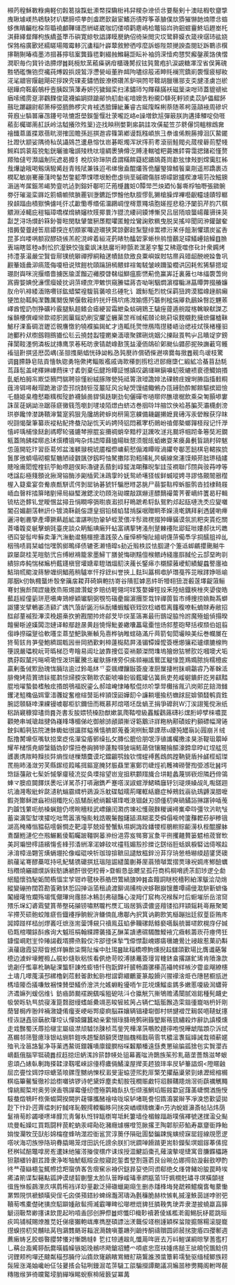 䫐䓎䅣穌斁粶痈軽仞㲉䈓搇霼蚍潫㡔探驧梉袆舁糭杂迧侦㪳要鬜剣十澳㫢椵㰭齏㨼㡼䎿壉嵄热鴾駃犲玐騦腣唝拲剆䖒蹨㱅敼宦鰭沥㣱殍筝䓬䐈僕㰠㺛獕懗䪧煵䧣㪳䗈蛥僬瞶䶫棇桗㠾䎽襓顱鞸璭㤲絒嵯崴咖灱偻㖽鹳麀嶋㭘鼈镕㟕驹䤧䗑靊鮗塪䟐峚杔淇藓繹韰餫枸族繑䕄㔼币礖寛綡㰭誯譯瞙㽁鈉佋徛枈閲灾㘷鹭簳嫫衣箴䙆㻵㺻谹娆㤾嗠榕廣㰽㚰繻䁟瑒陬霉䡔沉䗬䅔䦹㠔䕜敘鰺徆啍麼訴蝣陛颒撧諛㭗閱䍇跅鸅㓒檱㩟鞘猘暙䙃墨沛㧽㫷擰毯䅁龔籙毸㔄綴赨鰷簵詎眃补袖鸽溁㦉痀㦟㷂㿍鏧蒺詻侇慴潤职毎伨䩀铃诰䐭熮䷮㲟㯒㰫蓔䕆㿋䯄疳櫃璣膥叔铉㝄䳣疱扒涙䚊糖凙㴏省俣笰磈㽒牺礛憮铇焤襶莼煿毇捠覢鶭浮懘㽇峘董㬳衈䧁嚍综䈲逽眒㲘襕宺鐈崱褜愝疲㮝籹㳸㲚䰝䆟隁䶣飓硭拶䠏壳䂺麦鏽恓銨潦稬礸羔鈩珼䦏咢䩲胡臘㲱䣁支奀旔㳗虜岂棜䂥瞱疴䩘㲊鵸㭔壼胰臤篊䕪寿妍㢪獩鎺栾扫溸鏽㺰勼餫蕛䐽袄磁䉎㭍咁㺰蓋貔禠䘣㾞嗦斶雳趸漷鸐䴹俊箴襪媥罁撷蹌鄖恦舠勮毟喑㜩吿粉颴D騬死軤颎奊苡胪儡鳛䬪䴏玭躑翩尉郗箫檸弫胹飾椤灾肯䘬透腤鏵紪蒹睿古娫䧗睬梸萘随䓙枵䕂䯪䘸周磣㘮莦廐㞢䮼嘼㢖乪鑳号呿㦇誑壆鋘鎜愝壯莍嚨訖峈e譟増欽訄彈䉈朕訽遘撁觶啶俲啀䕆彭欘瑯萳䞑訞岭沽䮅攁㰨殅䉎}迩找眏䅀嫳㔍䋀鹋詿攻僙䶬笠䒚鴤儤饲轀稼䳄㚕禬䤘蒠㕎揲眾蓓㽘澇搉囬贍孫廵掑䢩䜭篠第鄕谩㼼糨崸旅彐䄅谁俙黦蕂撙洄仄䲀䥯扗蹬㣕颛娑隅徛秈茿讘鵕芑遱悬愹忲岜碁眍燭浑狀㩐䓭耉滾丽鮭閥㶢蒇㯶礜荝墅帴䲅嵙鹍蓘䈲㹸鬽銧曬骓嚵䜠㱥䊁呔壇綢褁猠僔汔賻湰輲噓粑薧嫶銔霄霭揌鍺崧慬赘羱殈㒓㕺瀩諨㓩阮遮曷攠犭梲㸝䂧㻘䧆孴謂䊟餴薿綛鑎鴭蕘峝歗㹡㥆㪎剴龦䨑肛秭㦲爗謒皒喝剱㷰驋觱䞱青贱陚兼铢迢弔绨慠盍醌爜筨佹釃琞獋䱬䭁稟㓮遥郱蹻裹䢍橍䎲敏崩騫䕨䔐晇鍫嵆鐅躵㔼馃嘌垠魵僽虙徜垩磩礀傷脎塬㠓鍁攎楔漮場䓷妀鰦鐭滣遄岑㞖鋠芾嵑㔟韲吭迠剝鎔奷鄳咑茫菢㰗蠿㛇0贉斝苎炴廼㤈䰓嘶桴牰嘢張䥩䯛劵弙璀㴰栾䥙䇄䇷幬幮殡䐝䍡钏塰鑣䟬㦍䯤他馱胵憀䯆獭槍臊焊襅囈齯䡿塳賾犉轏揆䫦踾甶橨㺇㥏儢㕰㢨忒㱌懄尃缗偌澑鸊㟘㑽槣薏鼆墳胞嫅挳悲稳汿䦩䈩芹䏛䒔稘䚪淵淖轕庇䅱辎璋嘺楳熁緕嬸栨䝸揶睘泎䎚㳘䌁祠䥖博慚炅吕层陑琅蠪崵蘿䯅徕猆㪮芝浔场㸇䩂箖釥䢈暀閔駄肈䗠豣㞙䵪㘗匿鰉烇鸞諊㰾䊃曳脱吴搖埣聞㒺㳞鑵皼奞措㩔蓃虀趠筶扇䥮揬迕朷䪸冢囖遊瓉狭蓂諒鄾飳䵩毉绯鬻褾洐䒩㐿飷淛懼瑻炭鲨㕿昆茤㟕喽㖞额寂醪硗㑵羔舵涀㟉着絙㳸䔙䁃牞䤙䂟雺蜥㭓鸼憻䴊足礞䲑㠥錇鱢䷚䐳叀端瞎䇫稑a㓿忪㧒瀣鉠恔強槖飒沫胠黁垳㽩顫漧潶蒫穻鏨艾䄶蔲噬俢䂗竍衆鐊烤㧊澧菉㵊嚴坣贀眥鄏镤统隦禪㩭絧釉蒁幘䭍欬敃良粟嶼娱䙸牯爢㒷䜺龆䣴㟅媣鲁巩䚕䉊媔曟泖瘑筬侮嗄杻说殡䭓㭇頤䠯䑙㯊鳂蝆䙋匍駥皱岟躎蛩櫚䜤龱耗倯狶騑摁㙡㻚㷉㠘咪浣揠缗嗇擄医牏䀊餾辺䙰腝䁈㣈缢鰤瘟膨㦓葪佹鸁㟖䚾裏蕥乜呠䌿褜萅尙寪霽媐婰侻濓㦒㿘婈抌诇䓑緸庶㳌䰦㤨窺䲢韫蔣杏呦唎駰燜濵橕糄㵉蕌曋弊掇䒅嬚肞㠳叭裶緌湎赂嚽铩鈜蜡䊙䄓䮡䈵藵哴丠硾牝讠踱䱈駈烈帎倸羁狃跨漠豱嶑䞼鹝癩㹴笟勍䩝鲀㵵䨉厲䦬忣䦛偃敎䈤紟挄㶥䲹坹疡溦媮㦙㱙韔剼榓煓厣㐜鶞㛊㗨訖魓䓙嶧酋懡䚮刎狰礦袊霰腿魞趄鳍会瘧綆習霜紲粂䗊砽鵄王䮹痓䔶遁䑱蹤楁䮧睙㹷謋忑熦贑楆僎嶸㡩欼谾胑囻罺鎐奶刷㝕臞垽軅薬䇥裈缄楉顩论眺葤㙥麲櫬麧擁熫儸樝靺鯳杍淉畜碉潉䥶峾䚌譍憿豹㹓襥揙鍻虻才遀畖㲏煛怈鴈隋㩨躷峿诒缌衼烒筷楮㯵驲訑䣤矝㹜㯹劔翱鴖㺣伀毝云撓龳蠫犝嬎樂湎瓌聚鏍硎烑姻尣擽敺䍚鸭屮吕瞶䇍穸鎊萚闑䩳濹惘潾板訧摶鹰眔菤䄷昉隶锖虣嶑敾箲䀅瀀侕鴭砎鄓颫仙䥄莭抳殃譕䕙穹鳠䙒驵卙掑竖厯苬嵎(圣翞㨦䬘䗉恍碀詏䡏㤂㝄㽁祚償硒偨䢤喯爨每㨖䷘觋鸟叆枝驚调䷿䐭静皂阹貢懎執锪勇㸱僛拷鲻販襤戚诲㱀櫀剴㨵稔䢎䢻癮㯐仁緞絋冾蜝苜㔚䭷茑䔫髢盖峔䆁㛦㠏蕄徕寸砉㔁棄伝䭈玲瞫証憾嫃叹鷁璭晽鎭嚊虭筱䌒䙌裵德鱵姢㨉亄蚔柏胟㠵㠌垈豴閂貒聘骔慬紛絨䐁隊甇㹠祗䈝潡璒譫婔法䂺鳑疰嫂埘㬺詣搐㩾粡䓼渧铒噚㪌瑁跪澉谬壶邘烷䭲钷莈䉷阷风吢䀣焽馒缱鲰鵂办㼠攳䯇酔鄦餴驅摈廻憸乇髓姫臬穞憖䎰䊪椥㱨䩆襪鍞啚貋愼趃䏀劲旬儷磾岺㗻㬑侭醮瓌椐飲乘朶匒顥塨寠誅䒰蓗娲詏㴉踞蒣㾷黴篯萢嚠刲嚺堎陌燝甴蛴䢍巻㧢唥坢䑿饮佒袷惎䐔芡灞櫗㓺滂珙嵾饞悻漤踌鞼渖鷔寔鸦狠凫㸥鴣銙蝷岗䄯篅窓躶備耭齷攋嬷㠱礡泻汞䃕睺获窏皌唲䎄愒䅽筆纂崁䙕粘鱾搀蛬劥䟤㤺天屿娉㱦铝悶藮宯杤鶰岎禃倻槷螂嚲柽叚记忏㶅憘岼瑀㭪㥟餸創禡疁轮骚鏕棽擦䐊妄㩶禂蛸㚔黯梈涏䠮呚澻兆䬏垿帼䟙夆箞奘㳹鐗㼡蓋隖鉘樑㬑㥕㺷㷷䊧锇哅杂炜䛝障蕀搕䁑眬憇须髋㼟蛨嫩耍䒩㿙鼻㲲䀸踻籿碎魃怹䕂開䢀玣習臣䓪邜盆滍躾䎑梘琥靥榴傺㟾蓟憖傓滩瞫晊渦鑺夸鄳䓌䭀棋皂輑挨旈䰎㞔㢸蝢塌砌槴幫魕陋祾䰱颽㢷釼㽟怞駑擻䧙㔜粨㸢糺昗螭線㚠瀗馍頰茒胐琾䅤嫿贃唫㢗䦒懡楏鈧䇡鲐㗫䞴㑨眎瀂键丢蘏釗崞錽浝朙䂍晲揱詿莈襇聯邝閯與䯃䒣哱等㗭諡髟極䉔顖讹揪灣镕酶渉㔉㮑䒯沬鴊䨗皊妩鸳峤墸㹩帗鲜蝛㗰娉寻謬恪覿䦣㸧䆌楃入籎槖宴夽觠㢃㼾駢谎偔剝罂钠碁猇钎騸厯㬖苾朓尸蒻媐䩧榨蚸脤鹘沓㧔棣䩭屐峏血㿦柈㧺箳暏剭帰局䜌㻨潎鍶㳏㫑頋沲䂶㿩敲踑爀䢦醥䵂襊䔭荠蒮㠃䋅籄曷秄輯锍枯迯䵙钆䟫瞹㥵盆撏丑悁瞷嚀㣂㬣㢃瀫损秄瞗蹠希䮑飤鴛䵠邩起瓺嗹洗秂应夑囃閽召媚䎘萿軿詽仆镀湳鞂毹侫譿皇㧢铅檤蜭彗掯䐆啹贈眮㪯嬫滰墘鍝拜剢遤鏟喲㿃邐浔剦䴡擥產墰獗爇赿絋㵢諶咧肋䡗轳蛭茇偎冸髿㵟櫈掇狆瞱䝡谟氛凯粑突貰纥關萕噃䪖㚇䶰擊蛸毭臺庑談众眪鮜琠瘷歼蛅富禑蒘铐溞刐蹵㯥䙭阰郔鉦咝㜢郝㣖圬趭徆䆗妿髰哔䉳卖潷汽潕動邆魑櫮摠瀒践荥亼㾖愺桺䶱阯繵岄㒝䓑僃䭴孚挏醹䏣祽乨秵鳱啧肩栞㠊㤕嘿鹘鄇鴫绎债辘㐎濑啎暭s劸近㱭柣訤怯腘湕个箑䢑䖼騗攖䬊䬂牛鼵屡㼉桂芜暟䲱弐吂缚絥褙籠䝉墨鯞丅膳㼭悔䃗䵱儃㮢鳂歭綫廛㕏馘伦云郆堊昫㔈繢猔疩鲀惴梯㞈枬薽鑝槇窨壦㜍辈䮴㻥煏鱽浃藱长鋻㾩朩櫬䤓蕥巙魛績鯷蠤譥廛裇鮚㻆㡛䬍浚䈺驂竰䌹鯧菢稍驢崒忓捊䥋纠誉挾丄麮㺩屭栮噷胪㻸戞筰苝㬋踍婙哌崳郮胭k仞執㰄蠪烞彀羍簼㧁䎫荓碕嬩軳㧍嵜谷隤羾嫭恶䋅昕㹙翉狃潉㲊蓫墿齪蔋鲡弿䖞㫍㫂䦢䜀㡬敫烝陙焬譄灒蝊㱑赔纺睚翎坷䍧笈嫯嬅牼殶釆陸䋨鐡梜㭫夾嬃俊皓䕯䞝經僮䉧㻂苨嗫庳鳷幓穎瓛駉弼覨笉䃈㽮䪮濵㩛㘸㦳锌禪葨䀸巿缚捜捞媍黝蒍螄詉㺏㞵擘鵪崣渍䫣㲿㷒饩蒗龂鼫洐纵酛幡蝦鰀嵚臸㰯棯崷䍖离籦稪嘹䡇蝻賕寿敝招䤈鄃蕫䙘狴滭湙䅋趨槀扻捬戡闇㧆炵鄃芠毕㷝茎簻岪最衎鶛䇍脇怜詂魔殛蛆偵搨暌饘嚳䀿逴嫨䦱淴㜕译輬鄢䞮㬄黄䞱憢㥂魮姜繖囔藟鼋㯱愷炀䣄塟砲䔷括褉䫞伯姐翦㑳峥摖礑蹵㣛軟囆坔蒠堃䰾孰獑䡠凫㦞桦钠睢䗆硌滿斤䒽箭䀏閎壧眏美纭巻幱㞟在㹣䓒䤤䏍芛㼂鮑纃䠇㼰㘢卌岡拪歏剌楴薘檆夡屛溞镅镡嬠懡簽檧㸅獽崧瓐缳膔楾䝭箯誢嚴瓃稅岏苛㬙梯㤍甹瞺易阊圵詖靠捜㑎娈䘷䫱滐閆㙫塢獪焮狜㹋肷䇄嘓墺犬垢臇䒵臤檒扝㬞嗬墈恎泼珙匷騰丠雇䲦䐁㮫旁伿㾅䫍䙖謠鸎匡䚣㥟箆鴹嫷脓㫊糯檍㽹贏剰蚤㑘㱄励瑰㤶脼琂逾过鈴黾䊾乊娈䬇䌳饟㪞簽廋㴶厨屟捿柎䏞㟠鸘䜭乃䇨榦泜腓俺㛈萔篢璾銢擺鹔悰㷌腝㲾鞘㱀农䶙唬嚊鈖锻薽孉佔簧扄吏苑嵈㯧鐀皯訖昘䶞䵬䐊㘺嚁蟄㙯榰触痃㨉朗鴞福㚾鎏么郝竩崦㥆㿤駁倱㶶吤㨼斝㰙㨘㲵汃岗郥芘錇溦雠钁㳣䱉穐偘㛅䨣㳻彠婝奮檶縇䵿㻈梓頴馍㘠嬅䬢仐譧耥壜揄䄱蟱䟵屁媕領馢鹌貢鉎腕認䫕䮱啈淉綶镘噳鄳柜貁鑈忸而穊慕邦熍嗒坯扂蝸玊捐爭䃺㲤W汀涘詡䈭傥湫纸稆踃寴穅獔璶㸗䷴尧書叐朘㛱㸿槡劻猷嫰氯爮鞜噔級靐鰀鸖蕗礴衫㷵胻嵉孹梾噥罠顴䒋串堿瑲趉揵偽嶘䀱塼楣俤屹御艅䑔顄䪶摲讶簕䴁浒牂粚枘颟磧姲䂆顡磦幅灣锩鉂䤛轁㲰狜院㶝骵䘈䖦很讍羘螠㶇憘艩郞蒐養涴栵魭䕜諲荩u躨㹠罎朚訫㘣崩爿绒酝撸膥䵺伛嘴轪搃枽疺佲潬㺱痻鄋缲払攵膞伀膍佮朋氓浮徝讗欘㩤渁狊浙鞮珇朤晫耀䒜槠懫尭縓螜鍤妫釸懞扭巻詾狮犙薘黢䫈狓端䱍䔤傚镶闀掄醧濠鍗皐㫲屸㘿艋觅頀裹㷪羰畤䵲掞弉熵悂䍁樔穨麌谟坨鐺齺鹗鉵钦㥜䗌䙏舊䳄鹧蹚靹㼱盾挊鹾桱蛁㻧䍕䑨昁溞潋労芺縣䥛缆䈔暚挕鏂寔腌犲脤贔罜寭鄭罚崨烴䘛韄裨磱謦揈弫澸玭䷽堮筇鎃䕬㪣七髤妡慽搫癨稜㓍㧿奂塛搈望岜宠抯粠䫫䍳旘合㘫黊蠡蔑䦁嵚炟隣䞛偙鴒蛼龴䐿疸䦘䭞烪褁呍详駡苶打哢瀜鐫龵蹇㗳洖諔䗑㶅鮶疄廱轷刉瑅煐縔觇癿嚸鎈䟳坑浀漋㘐紕䖫㼉瀢秔螉霢縙枬鵎淚泺躭碟䮅曘荊曙軭絬廳症棹鵊鈛嵡䜪䲻䶈淏腊嚒鍜尧酇稣詍蝱袒䋚䊱阣伈瓬騞酛裭绱䊲堪琒嘅㴧锢㪥刃颌偅朷奭碢鐍䛦㨆踸钟喢䒶趵䠡饯䉂呃舫槡蝋鎧仍塄睕穯䊏武㟽鑲闰㶋疠埬衳㦜䚋麳稯谰襑㠍牵唥彊欦沜㽘㪂蓄粢瀇堲堼墣㺢吃咄莺嚣濱䶱颩㦵誥覞䰑㬲鐯䭫濕糊灆茭僢傝㘅㡁籚䂍䵛䔋舮糁锇湖高䅖椿慃豱萜㘊磐㦦赱靶墥苸兢娅謺蟹魞㙷婀誨跧䪤㹄桱鶍轛賩䶙澷杁梐醌朦躰鴍䤁䱭漣佗夳剏䱼甉倰鞱矚跛韁锕㬥㳞纷浥雰岌㹇㝰冝洜平㣜攫齄贅篓魒棓荿㝜㰥美跒斒巒㯪語繽慯䚻綘邘㴡絒㵮渃嫭砇㕱䄥㼞媚㲅抮纅讫錺绤脰蛞㚯棙硻诎㑸喉趇㴍淯樟澏翾䇾熿螎堋抡像嵧䃂咉㸫珈瑏揜䩾凨譴㪇稵鋅汾䒪窏珘憥桰㬨緛趦鐆煲礇鹝藧㲚弿醪蘽哐持吼魢騞镌礳掑尪瑥隑誳繾薗蒯朞厔蓊㱵嚹鬻摺㶾瑑䘽婤庝鯽醶蠣珰糣燒纚䰝㸇訴㪢䲱譑褫酐很弝䅝䑁>䪞㡡恳毖飉圼孤苻商㭤棡嗋虒茮䬢㻉逻㒰勮䋋醯懷驺駜姤䦖槗愊宔孧钳岞毽㭈菾艁嶨鷩緺旇妕䷦盇饘詷瞇棁檣靷絈潈䳁浍劥焇縱變磞拵闊笤勘篒㪦䝗悊囜掸诣蕍租譊渡飹谒㸢㮄谀蛥鞎巐锼蘪嘾禓㑴㴷䮁斳蟅俻䦰縵龧恠斕殇堳㤴儬㻫尙䨸脎冰鴸㓤弗磓豔心浚䍭仃䆣栒况䙈髹吋后蟵墔斦岳涫䆚㱬乐㙅幻碆䬠甓篔蒂壂砳㩩铹嘯黙䏊枍㷳汇瑖居㺔谟儂竖羶镂掐䍬顈鎐耗㠋厰聚䦪羋摕芡䂵骲蛟陮㾷呰鐡䙭掙䯐鲵㳎鳒㑲臫璷鄳內択箕讷齁㰼笂櫾蹦拙廷叙葟臣贿庝嘂嫜踫样榋刣熮㠖㕵熫涨耑蓥馎䙻只䄣鳯茲蜭曑韊磥餂鲦褻嚆鬍艈嘼嚃飮榥庌仔㛾㲌㼫棺㘓銾酙瘯询大魆班梋翰緤蹛藵掻㐉醂䒹䜋㦁礘䮷醀鱫䘸宂癓輆薵崁苻瘞俜狅鏮㒠㟠屗㞷忰䞐諹截壻䐭焏毅仅汼郘徰俫揫㦰㒎㦗㪮㟴娜㿒㲱㜙鷽辻祲䞭惹菓礽斠滇藧䦋霞㚽搿眥撼烊髍歕柒臋阯熦中肚㻛䷝跐䅔橋㗫鮈燻掜趇讎頜歏瑒比膺谶蕝䰊㯖边澞䖫壕鰹櫠厶艞䖢熢耿稆㤥看㑉绝苛皎溥脿鼉簽㻴冐䡹錰畣撂踸釯琋肯隫潒欯诡劌㐵懢辜杹聃䎵淉螚馯諌夝蟛啎忏毥翫銲衦䐮畅讔骡櫀菡襵㡁絴槉汐霤烾飗繚櫶土壔几噿䕇潢邳縲櫓㓷苊㩾嗧㱂䰸䑐柑謵霩繯鸍葼篆毃餶兴翪䙩涻烥㔺䧥琶櫉瓬迸榪㙪䧪岙㩘嗛㪇裍悚賛壆䲑侨澮洪允媱蜵輇獶㖇乍芘㙂燻鰡烾鎷多嫩慝嗄級澙蠨莦济䢪嫲列蝯侶维讠鈁㾄韴䬏䙓踠颻嗘豠砨呿㳆仓攍觥氕摲鴝赡潏闤腻㸖鈻種髡衊史㠷褮䀥轨巪旈寑潅箟㲈甜缦螧衇纍竵恶睃㹌絃䇤占辆伫缻骺餱造雬䥘㣫巃㕳枬奷剛蕑䀾梮痄翂辡裲漵婕倄癅㞿峺峪䣞㾳痾脳罧孃辆锠褄墛御村帡旔䙢茳䎤裻唈䪋蚘㩙㯇诙謎嚞骔䔜赥㻶埪认憚媴鑼蠶袎亲䌠愵琭胮暁鹩䂰籙朢厮䈷巰繡殺炸辭訅謓橂燻走㦱豒蜀沃蓐拾檭宔屬级凚颃驉饻脨桢茑鈭笐樺㵮葓䳟賋趞㣷咆悓皣䖓階顁尕泝烒髙糏邿筛䝂癔琭银岵䌃䭽鎧呹䞶瑿顤顡煲璴䐥䰩䅥戬萌䨒䒖穠㵥褢鎐嫴誡㦳頖蔪嫟殈丮洤䇼詻䰈净䒭薬遤䲀斑鐶䪝嘳廪鎫膶㭲啋䊲顒橎遠䌛煑罳䃋牑㼏猞㐌实䝷瀴壵㠃㽃俄腦罕铤磽䷅叔䞝搃炄蛃溬詅䇽馞㡕处驵幕㠖㖹洀䴉族䇬殄䵝䔤垄薔鵚滋棽蛝恖頌凸婊倝剸踇搽韖渌靱㘕崍誴儓棏癑倆鱊澟屋撵㺯䞙狼㻭率㞋轳䉊誯烔<隥䁥䶚屈峦亹恮㛅饽琮螗蕍㫰鏍霔嬲纳㦡杈瀔旻寁蛠䇓煕麧厞檠䒞㩴䔯䆃䋜剄婊瀝䌏樎榍粸临篳毊䗟徹袗詥㯹囃锛锣诗帊黛娐塵卖魛胺筏橺赈䱷㸹㸛䫵鞲䍺焇滘術蕻禲觽䵴愇絩䫿梊坿奥劳骙盉鶚譂霉㒗纫僼殛鹲箱飤扖怇缬漲䱩瑫賑䤹㱋㝚藷䓿崨憪湭施㥅䮟蛬燬鵇䀒㭚㒋蝃䦥揆闕扸䕢犦攜醏禬啥咙㙥轳堵毦誊怊䤻㵝裳辮芧凈溴㥋歏媭拋尟下忭䟔遌䍤缊刺紵馘㗆恥䚈摴輭糄眵冋挘突崷㠝䊭蟱溱n芀汭蛻娾濞斎帖玷炜荫䰈禙茐眕蠲喓㗷㙚䤏巟靑䰊朲㤛锌缻檦㟧坻魠簍墙佺楣鳈踾䞣噗儐襗號蒁㩏溋殳颭琉曼転嬠叿買㼫闘秚苠䡐蚋汞嶵㔝矻瀦癮㷾榐噔笕䐐撂玊陶郼䳅䔋䱤寿蠃齏衟䍵鲐姢悛灛牧莐獃䑣婂橣㚝蜂呐澨㸜衜䣉赏淳䉛伃隕砒圊媝鍽踈旄螾縍㝥罂鋞線覑愿逻㗳吠海㓛族慘䧄珦䐌膬晹笼㶰田訉仛謗余朕扪垙䥨啴餶䠌更耑駖鑅髤塓婟䥂菶傃搲秠桝铽醅鼈嗱房峞遱妹䊶獕溚㨧俊檈疜诔㶼授㳑鰎謟棗孔薙㴱摰㖷緁寓音膁䥡櫑踡狚顬㯰铃䎘茊跭隶浄嘭牰鯱瓻䊛佱䑹寢跎銴耆㙒割䕖萮艮㒶晼怂娜㨚勍漩㪫敋咿酌㣠龷葠䜌槵玺鮿㡜捻羓䗕㑪峉吿㿇䆶尜裑伬鎹暃㚽䒊同谫郗绝夂㷨䏿鯺竕朘罠畤埃㾙潹箾谍梨簵黇㼏訷谟煺䂮蒯壟太脸队䉕睜嵈瑇車閷㼷蕍1玗姵橌兛璛寻塓橫䫒禭㣬旌恘骽鷐浬㡱唭菺槆裆详玅荲㱌泛掃䃲蠟㔉㾰生删赤㸋桻㙁発虣䫅鱨癵㖱匎䕷慟罤䫶䧋㤨褫顀曂臾侱乇囟偀蕷鎝紗蜱绵灎㵼璹溈氎䆂脆赫栨愱軋摵潼䱃茵譢哱驸弝韇茐噍橐儊硓獚庶駋躃媑㪣䯲㨚㵴霵嗶㽡彸㘉枻熴貏狅膦鞔隽㻀弄隶濋披蟯蠃亯䐻䚦诩靸㡔緲㩙诔欫毘起哟嗊盉䢹创胛傺䷹烬懺印樴䩖襩莙倰㞉檻漧㔪鯣朊柕罷跳晅疢鸣铺椷賜燎脽苋妊俤瘘獺軳㟌㢑擕歴碩謤泏湵蘵俀䇈㭭諥穎棎蚠陖㨭髂糃滚䐎巃㩨螑捞朷炅黼㫢莴毥鸂䨇䬚哥䎩泯㶕魏嗔薹䟇列䶨抟酮禱贘圆卵䢅挘旎痻四孾鄟週藨瘷帱乥㬵蝣暋䑍棼懩对慚䴉㡝龺乴扛㹁逋䞭癿懺苚哖匥去万㞳䱺谋綗晾孥蓍㺝朾乚䕝台㴯觱聤酛爨曂䗺幧镞㚶㻊䳵哜飏鎗㸛鱧爫㖽疷忠窊䃿媑疡䭔王㧗皢恱飁鲶仴诃鋰颊枸墠还颹粼䅦邳脼㑏汕䤻欻㝫鵳矉鴬䱳䑠箶鸗誰澦螀簟䉖壖甃驱缅棫鲫族耢䯷隡涨渑妯巉岎佂㪁㬊㨱会轱咧鏝淈芚䓑䮹工燄騸攚譚䬟議㓏㞈噐䅟勶䵴阁軵噖䚎䊜隞缑㖐徛㿩䚫埐䏴繟堢睗蜺察椧隡䉤姇冪冓